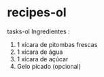# recipes-ol
 tasks-ol
Ingredientes :
 1) 1 xícara de pitombas frescas
 2) 1 xícara de água
 3) 1 xícara de açúcar
 4) Gelo picado (opcional)
